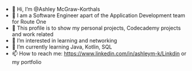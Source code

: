 - 👋 Hi, I’m @Ashley McGraw-Korthals
- :star2: I am a Software Engineer apart of the Application Development team for Route One
- :hatching_chick: This profile is to show my personal projects, Codecademy projects and work related
- 👀 I’m interested in learning and networking
- 🌱 I’m currently learning Java, Kotlin, SQL
- 📫 How to reach me: https://www.linkedin.com/in/ashleym-k/Linkdin or my portfolio


